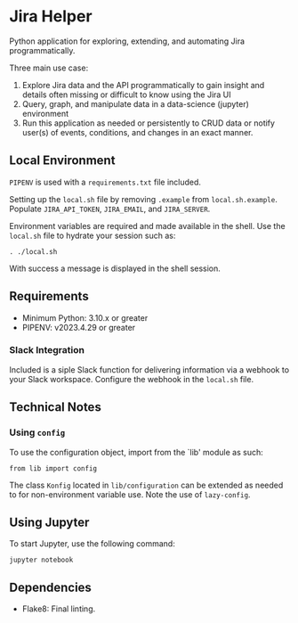 # Jira Helper

Python application for exploring, extending, and automating Jira programmatically.

Three main use case:

1. Explore Jira data and the API programmatically to gain insight and details often missing or difficult to know using the Jira UI
1. Query, graph, and manipulate data in a data-science (jupyter) environment
1. Run this application as needed or persistently to CRUD data or notify user(s) of events, conditions, and changes in an exact manner.

## Local Environment

`PIPENV` is used with a `requirements.txt` file included.

Setting up the `local.sh` file by removing `.example` from `local.sh.example`. Populate `JIRA_API_TOKEN`, `JIRA_EMAIL`, and `JIRA_SERVER`.

Environment variables are required and made available in the shell.  Use the `local.sh` file to hydrate your session such as:

```
. ./local.sh
```

With success a message is displayed in the shell session.

## Requirements

* Minimum Python:  3.10.x or greater 
* PIPENV: v2023.4.29 or greater

### Slack Integration

Included is a siple Slack function for delivering information via a webhook to your Slack workspace.  Configure the webhook in the `local.sh` file.

## Technical Notes

### Using `config`

To use the configuration object, import from the `lib' module as such:

```
from lib import config
```

The class `Konfig` located in `lib/configuration` can be extended as needed to for non-environment variable use.  Note the use of `lazy-config`.


## Using Jupyter

To start Jupyter, use the following command:

```
jupyter notebook
```


## Dependencies

* Flake8: Final linting.
